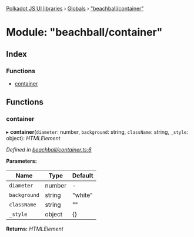 [Polkadot JS UI libraries](../README.md) › [Globals](../globals.md) › ["beachball/container"](_beachball_container_.md)

# Module: "beachball/container"

## Index

### Functions

* [container](_beachball_container_.md#container)

## Functions

###  container

▸ **container**(`diameter`: number, `background`: string, `className`: string, `_style`: object): *HTMLElement*

*Defined in [beachball/container.ts:6](https://github.com/polkadot-js/ui/blob/230999888/packages/ui-shared/src/icons/beachball/container.ts#L6)*

**Parameters:**

Name | Type | Default |
------ | ------ | ------ |
`diameter` | number | - |
`background` | string | "white" |
`className` | string | "" |
`_style` | object | {} |

**Returns:** *HTMLElement*
